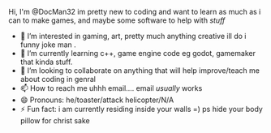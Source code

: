 Hi, I'm @DocMan32 im pretty new to coding and want to learn as much as i can to make games, and maybe some software to help with *stuff*
- 👀 I’m interested in gaming, art, pretty much anything creative ill do i funny joke man   . 
- 🌱 I’m currently learning c++, game engine code eg godot, gamemaker that kinda stuff.
- 💞️ I’m looking to collaborate on anything that will help improve/teach me about coding in genral
- 📫 How to reach me uhhh email.... email *usually* works 
- 😄 Pronouns: he/toaster/attack helicopter/N/A
- ⚡ Fun fact: i am currently residing inside your walls =) ps hide your body pillow for christ sake

<!---
DocMan32/DocMan32 is a ✨ special ✨ repository because its `README.md` (this file) appears on your GitHub profile.
You can click the Preview link to take a look at your changes.
--->
